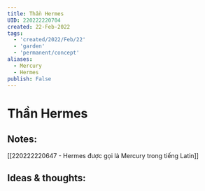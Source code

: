 ```yaml
---
title: Thần Hermes
UID: 220222220704
created: 22-Feb-2022
tags:
  - 'created/2022/Feb/22'
  - 'garden'
  - 'permanent/concept'
aliases:
  - Mercury
  - Hermes
publish: False
---
```

# Thần Hermes

## Notes:
[[220222220647 - Hermes được gọi là Mercury trong tiếng Latin]]

## Ideas & thoughts:


